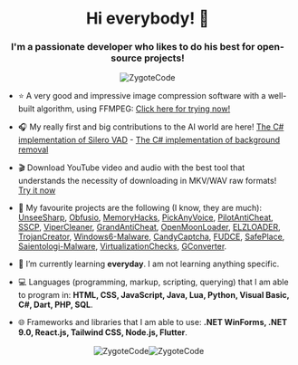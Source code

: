 <h1 align="center">Hi everybody! 👋</h1>
<h3 align="center">I'm a passionate developer who likes to do his best for open-source projects!</h3>

<p align="center"> <img src="https://komarev.com/ghpvc/?username=ZygoteCode&label=Views&color=fb8c00&style=flat-square" alt="ZygoteCode" /> </p>

- ⭐ A very good and impressive image compression software with a well-built algorithm, using FFMPEG: [Click here for trying now!](https://github.com/ZygoteCode/IMGCompress/)

- 🎧 My really first and big contributions to the AI world are here! [The C# implementation of Silero VAD](https://github.com/ZygoteCode/VadSharp/) - [The C# implementation of background removal](https://github.com/ZygoteCode/RmbgSharp/)

- 🎬 Download YouTube video and audio with the best tool that understands the necessity of downloading in MKV/WAV raw formats! [Try it now](https://github.com/ZygoteCode/RawYouTubeDownloader/)

- 🔭 My favourite projects are the following (I know, they are much): [UnseeSharp](https://github.com/ZygoteCode/UnseeSharp/), [Obfusio](https://github.com/ZygoteCode/Obfusio/), [MemoryHacks](https://github.com/ZygoteCode/MemoryHacks/), [PickAnyVoice](https://github.com/ZygoteCode/PickAnyVoice/), [PilotAntiCheat](https://github.com/ZygoteCode/PilotAntiCheat/), [SSCP](https://github.com/ZygoteCode/SSCP/), [ViperCleaner](https://github.com/ZygoteCode/ViperCleaner/), [GrandAntiCheat](https://github.com/ZygoteCode/GrandAntiCheat/), [OpenMoonLoader](https://github.com/ZygoteCode/OpenMoonLoader), [ELZLOADER](https://github.com/ZygoteCode/ELZLOADER/), [TrojanCreator](https://github.com/ZygoteCode/TrojanCreator/), [Windows6-Malware](https://github.com/ZygoteCode/Windows6-Malware/), [CandyCaptcha](https://github.com/ZygoteCode/CandyCaptcha/), [FUDCE](https://github.com/ZygoteCode/FUDCE/), [SafePlace](https://github.com/ZygoteCode/SafePlace/), [Saientologi-Malware](https://github.com/ZygoteCode/Saientologi-Malware/), [VirtualizationChecks](https://github.com/ZygoteCode/VirtualizationChecks/), [GConverter](https://github.com/ZygoteCode/GConverter/).

- 🌱 I’m currently learning **everyday**. I am not learning anything specific.

- 💻 Languages (programming, markup, scripting, querying) that I am able to program in: **HTML, CSS, JavaScript, Java, Lua, Python, Visual Basic, C#, Dart, PHP, SQL**.

- 🌐 Frameworks and libraries that I am able to use: **.NET WinForms, .NET 9.0, React.js, Tailwind CSS, Node.js, Flutter**.

<p align="center">&nbsp;<img align="center" src="https://github-readme-stats.vercel.app/api?username=ZygoteCode&show_icons=true&theme=dracula&title_color=fb8c00&text_color=000000&bg_color=ffffff&locale=en" alt="ZygoteCode" /><img align="center" src="https://github-readme-streak-stats.herokuapp.com/?user=ZygoteCode&theme=default" alt="ZygoteCode" /></p>

